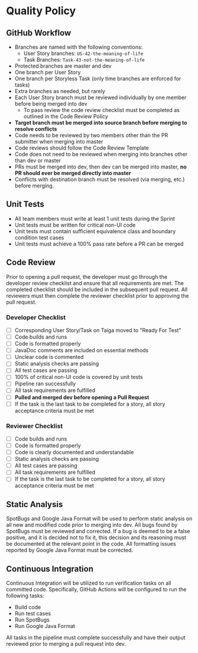 # Quality Policy

## GitHub Workflow
- Branches are named with the following conventions:
  - User Story branches: `US-42-the-meaning-of-life`
  - Task Branches: `Task-43-not-the-meaning-of-life`
- Protected branches are master and dev
- One branch per User Story
- One branch per Storyless Task (only time branches are enforced for tasks)
- Extra branches as needed, but rarely
- Each User Story branch must be reviewed individually by one member before being merged into dev
  - To pass review the code review checklist must be completed as outlined in the Code Review Policy
- **Target branch must be merged into source branch before merging to resolve conflicts**
- Code needs to be reviewed by two members other than the PR submitter when merging into master
- Code reviews should follow the Code Review Template
- Code does not need to be reviewed when merging into branches other than dev or master
- PRs must be merged into dev, then dev can be merged into master, **no PR should ever be merged directly into master**
- Conflicts with destination branch must be resolved (via merging, etc.) before merging.
 
## Unit Tests
- All team members must write at least 1 unit tests during the Sprint
- Unit tests must be written for critical non-UI code
- Unit tests must contain sufficient equivalence class and boundary condition test cases
- Unit tests must achieve a 100% pass rate before a PR can be merged

## Code Review
Prior to opening a pull request, the developer must go through the developer review checklist and ensure that all requirements
are met. The completed checklist should be included in the subsequent pull request. All reviewers must then complete the reviewer
checklist prior to approving the pull request.

### Developer Checklist
- [ ] Corresponding User Story/Task on Taiga moved to "Ready For Test"
- [ ] Code builds and runs
- [ ] Code is formatted properly
- [ ] JavaDoc comments are included on essential methods
- [ ] Unclear code is commented
- [ ] Static analysis checks are passing
- [ ] All test cases are passing
- [ ] 100% of critical non-UI code is covered by unit tests
- [ ] Pipeline ran successfully
- [ ] All task requirements are fulfilled
- [ ] **Pulled and merged dev before opening a Pull Request**
- [ ] If the task is the last task to be completed for a story, all story acceptance criteria must be met

### Reviewer Checklist
- [ ] Code builds and runs
- [ ] Code is formatted properly
- [ ] Code is clearly documented and understandable
- [ ] Static analysis checks are passing
- [ ] All test cases are passing
- [ ] All task requirements are fulfilled
- [ ] If the task is the last task to be completed for a story, all story acceptance criteria must be met

## Static Analysis
SpotBugs and Google Java Format will be used to perform static analysis on all new and modified code prior to merging into dev. 
All bugs found by SpotBugs must be reviewed and corrected. If a bug is deemed to be a false positive, and it is decided
not to fix it, this decision and its reasoning must be documented at the relevant point in the code. All formatting issues
reported by Google Java Format must be corrected. 

## Continuous Integration
Continuous Integration will be utilized to run verification tasks on all committed code. Specifically, GitHub Actions will
be configured to run the following tasks:
- Build code
- Run test cases
- Run SpotBugs
- Run Google Java Format

All tasks in the pipeline must complete successfully and have their output reviewed prior to merging a pull request into dev.
